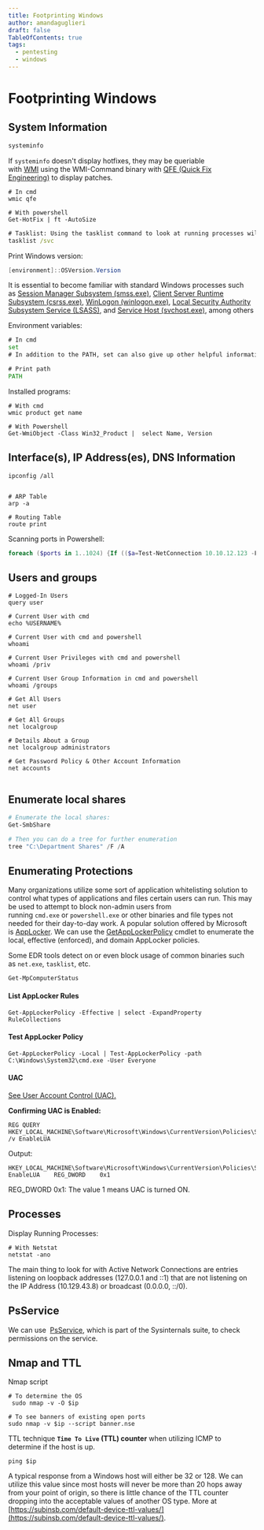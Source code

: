 ```yaml
---
title: Footprinting Windows
author: amandaguglieri
draft: false
TableOfContents: true
tags:
  - pentesting
  - windows
---
```

# Footprinting Windows

## System Information

```powershell
systeminfo
```

If `systeminfo` doesn't display hotfixes, they may be queriable with [WMI](https://docs.microsoft.com/en-us/windows/win32/wmisdk/wmi-start-page) using the WMI-Command binary with [QFE (Quick Fix Engineering)](https://docs.microsoft.com/en-us/windows/win32/cimwin32prov/win32-quickfixengineering) to display patches.

```
# In cmd
wmic qfe

# With powershell
Get-HotFix | ft -AutoSize
```

```cmd
# Tasklist: Using the tasklist command to look at running processes will give us a better idea of what applications are currently running on the system.
tasklist /svc
```

Print Windows version:

```powershell
[environment]::OSVersion.Version
```

It is essential to become familiar with standard Windows processes such as [Session Manager Subsystem (smss.exe)](https://en.wikipedia.org/wiki/Session_Manager_Subsystem), [Client Server Runtime Subsystem (csrss.exe)](https://en.wikipedia.org/wiki/Client/Server_Runtime_Subsystem), [WinLogon (winlogon.exe)](https://en.wikipedia.org/wiki/Winlogon), [Local Security Authority Subsystem Service (LSASS)](https://en.wikipedia.org/wiki/Local_Security_Authority_Subsystem_Service), and [Service Host (svchost.exe)](https://en.wikipedia.org/wiki/Svchost.exe), among others

Environment variables:

```cmd
# In cmd
set
# In addition to the PATH, set can also give up other helpful information such as the HOME DRIVE. In enterprises, this will often be a file share. Navigating to the file share itself may reveal other directories that can be accessed.

# Print path
PATH
```

Installed programs:

```
# With cmd
wmic product get name

# With Powershell
Get-WmiObject -Class Win32_Product |  select Name, Version
```


## Interface(s), IP Address(es), DNS Information

```cmd-session
ipconfig /all


# ARP Table
arp -a

# Routing Table
route print
```

Scanning ports in Powershell:

```powershell
foreach ($ports in 1..1024) {If (($a=Test-NetConnection 10.10.12.123 -Port $port -WarningAction SilentlyContinue).tcpTestSucceeded -eq $true){ "TCP port $port is open}}
```


## Users and groups

```
# Logged-In Users
query user

# Current User with cmd
echo %USERNAME%

# Current User with cmd and powershell
whoami

# Current User Privileges with cmd and powershell
whoami /priv

# Current User Group Information in cmd and powershell
whoami /groups

# Get All Users
net user

# Get All Groups
net localgroup

# Details About a Group
net localgroup administrators

# Get Password Policy & Other Account Information
net accounts


```

## Enumerate local shares

```powershell
# Enumerate the local shares:
Get-SmbShare

# Then you can do a tree for further enumeration
tree "C:\Department Shares" /F /A

```

## Enumerating Protections

Many organizations utilize some sort of application whitelisting solution to control what types of applications and files certain users can run. This may be used to attempt to block non-admin users from running `cmd.exe` or `powershell.exe` or other binaries and file types not needed for their day-to-day work. A popular solution offered by Microsoft is [AppLocker](https://docs.microsoft.com/en-us/windows/security/threat-protection/windows-defender-application-control/applocker/applocker-overview). We can use the [GetAppLockerPolicy](https://docs.microsoft.com/en-us/powershell/module/applocker/get-applockerpolicy?view=windowsserver2019-ps) cmdlet to enumerate the local, effective (enforced), and domain AppLocker policies.

Some EDR tools detect on or even block usage of common binaries such as `net.exe`, `tasklist`, etc.

```powershell-session
Get-MpComputerStatus
```

#### List AppLocker Rules

```powershell-session
Get-AppLockerPolicy -Effective | select -ExpandProperty RuleCollections
```

#### Test AppLocker Policy

```powershell-session
Get-AppLockerPolicy -Local | Test-AppLockerPolicy -path C:\Windows\System32\cmd.exe -User Everyone
```

#### UAC

[See User Account Control (UAC).](uac-user-account-control.md)

**Confirming UAC is Enabled:**

```cmd-session
REG QUERY HKEY_LOCAL_MACHINE\Software\Microsoft\Windows\CurrentVersion\Policies\System\ /v EnableLUA
```

Output:

```
HKEY_LOCAL_MACHINE\Software\Microsoft\Windows\CurrentVersion\Policies\System
EnableLUA    REG_DWORD    0x1
```

REG_DWORD 0x1: The value 1 means UAC is turned ON.

## Processes

Display Running Processes:

```
# With Netstat
netstat -ano
```

The main thing to look for with Active Network Connections are entries listening on loopback addresses (127.0.0.1 and ::1) that are not listening on the IP Address (10.129.43.8) or broadcast (0.0.0.0, ::/0).

## PsService

We can use  [PsService](https://docs.microsoft.com/en-us/sysinternals/downloads/psservice), which is part of the Sysinternals suite, to check permissions on the service.

## Nmap and TTL
Nmap script

```
# To determine the OS
 sudo nmap -v -O $ip

# To see banners of existing open ports
sudo nmap -v $ip --script banner.nse
```

TTL technique
**`Time To Live` (TTL) counter** when utilizing ICMP to determine if the host is up. 

```
ping $ip
```

A typical response from a Windows host will either be 32 or 128. We can utilize this value since most hosts will never be more than 20 hops away from your point of origin, so there is little chance of the TTL counter dropping into the acceptable values of another OS type. More at [https://subinsb.com/default-device-ttl-values/](https://subinsb.com/default-device-ttl-values/).

